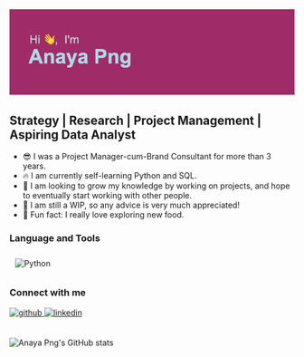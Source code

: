 <img src="https://github.com/anayapng/anayapng/blob/main/header.png">

## Strategy | Research | Project Management | Aspiring Data Analyst

- 😎  I was a Project Manager-cum-Brand Consultant for more than 3 years. 
- 🔥  I am currently self-learning Python and SQL.
- 🤝  I am looking to grow my knowledge by working on projects, and hope to eventually start working with other people. 
- 🏃  I am still a WIP, so any advice is very much appreciated! 
- 🍣  Fun fact: I really love exploring new food. 


### Language and Tools  
<div align="left">  
<img style="margin: 10px" src="https://profilinator.rishav.dev/skills-assets/python-original.svg" alt="Python" height="50" />  
</div>

</td><td valign="top" width="33%">

### Connect with me  
<div align="left">
<a href="https://github.com/https://github.com/anayapng" target="_blank">
<img src=https://img.shields.io/badge/github-%2324292e.svg?&style=for-the-badge&logo=github&logoColor=white alt=github style="margin-bottom: 5px;" />
</a>
<a href="https://linkedin.com/in/https://www.linkedin.com/in/png-ying-ying-anaya-03794b113/" target="_blank">
<img src=https://img.shields.io/badge/linkedin-%231E77B5.svg?&style=for-the-badge&logo=linkedin&logoColor=white alt=linkedin style="margin-bottom: 5px;" />
</a>  
</div>  
  
 <br/>  

  
![Anaya Png's GitHub stats](https://github-readme-stats.vercel.app/api?username=anayapng&show_icons=true&theme=dracula)
